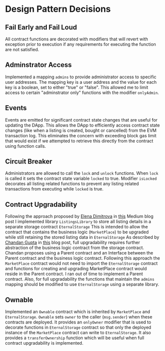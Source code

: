 # Design Pattern Decisions

## Fail Early and Fail Loud
All contract functions are decorated with modifiers that will revert with  exception prior to execution if any requirements for executing the function are not satisfied.

## Adminstrator Access
Implemented a mapping ```admins``` to provide administrator access to specific user addresses.  The mapping key is a user address and the value for each key is a boolean, set to either "true" or "false".  This allowed me to limit access to certain "adminstrator only" functions with the modifier ```onlyAdmin```.

## Events
Events are emitted for significant contract state changes that are useful for updating the DApp.  This allows the DApp to efficiently access contract state changes (like when a listing is created, bought or cancelled) from the EVM transaction log.  This eliminates the concern with exceeding block gas limit that would exist if we attempted to retrieve this directly from the contract using function calls. 

## Circuit Breaker
Administrators are allowed to call the ```lock``` and ```unlock``` functions.  When ```lock``` is called it sets the contract state variable ```locked``` to true.  Modifier ```isLocked``` decorates all listing related functions to prevent any listing related transactions from executing while ```locked``` is true.

## Contract Upgradability
Following the approach proposed by [Elena Dimitrova](https://blog.colony.io/@elena_di) in [this](https://blog.colony.io/writing-upgradeable-contracts-in-solidity-6743f0eecc88) Medium blog post I implemented library ```ListingsLibrary``` to store all listing details in a separate storage contract ```EternalStorage```  This is intended to allow the contract that contains the business logic (```MarketPlace```) to be upgraded while still retaining the stored listing data in ```EternalStorage```  As described by [Chandan Gupta](https://medium.com/@nrchandan) in [this](https://medium.com/@nrchandan/interfaces-make-your-solidity-contracts-upgradeable-74cd1646a717) blog post, full upgradability requires further abstraction of the business logic contract from the storage contract.  Chandan proposes using a Parent contract and an Interface between the Parent contract and the business logic contract. Following this approach the ```MarketPlace``` contract would not need to import the ```EternalStorage``` contract and functions for creating and upgrading MarketPlace contract would reside in the Parent contract.  I ran out of time to implement a Parent contract.  Also, for full upgradability the functions that maintain the ```admins``` mapping should be modified to use ```EternalStorage``` using a separate library. 

## Ownable
Implemented an ```Ownable``` contract which is inherited by ```MarketPlace``` and ```EternalStorage```. ```Ownable``` sets ```owner``` to the caller (```msg.sender```) when these contracts are deployed. It provides an ```onlyOwner``` modifier that is used to decorate functions in ```EternalStorage``` contract so that only the deployed instance of the ```MarketPlace``` contract can write to ```EternalStorage```.  It also provides a ```transferOwnership``` function which will be useful when full contract upgradability is implemented.